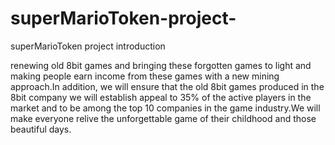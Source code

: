 # superMarioToken-project-
superMarioToken project introduction

renewing old 8bit games and bringing these forgotten games to light and making people earn income from these games with a new mining approach.In addition, we will ensure that the old 8bit games produced in the 8bit company we will establish appeal to 35% of the active players in the market and to be among the top 10 companies in the game industry.We will make everyone relive the unforgettable game of their childhood and those beautiful days.
